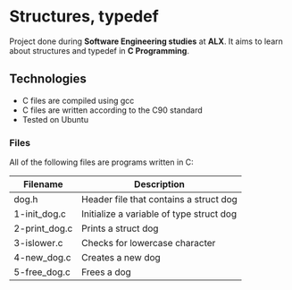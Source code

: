 # Structures, typedef
Project done during **Software Engineering studies** at **ALX**. It aims to learn about structures and typedef in **C Programming**.

## Technologies
* C files are compiled using gcc
* C files are written according to the C90 standard
* Tested on Ubuntu

### Files
All of the following files are programs written in C:

| Filename | 	Description | 
| ------------- | ------------- |
| dog.h | 	Header file that contains a struct dog |
| 1-init_dog.c |  	Initialize a variable of type struct dog |
| 2-print_dog.c | 	Prints a struct dog |
| 3-islower.c	 | Checks for lowercase character |
| 4-new_dog.c | 	Creates a new dog |
| 5-free_dog.c | 	Frees a dog |
